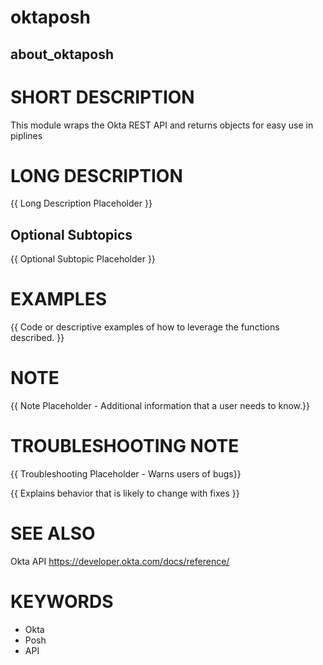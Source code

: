 # oktaposh
## about_oktaposh

# SHORT DESCRIPTION
This module wraps the Okta REST API and returns objects for easy use in piplines

# LONG DESCRIPTION
{{ Long Description Placeholder }}

## Optional Subtopics
{{ Optional Subtopic Placeholder }}

# EXAMPLES
{{ Code or descriptive examples of how to leverage the functions described. }}

# NOTE
{{ Note Placeholder - Additional information that a user needs to know.}}

# TROUBLESHOOTING NOTE
{{ Troubleshooting Placeholder - Warns users of bugs}}

{{ Explains behavior that is likely to change with fixes }}

# SEE ALSO
Okta API https://developer.okta.com/docs/reference/

# KEYWORDS
- Okta
- Posh
- API
